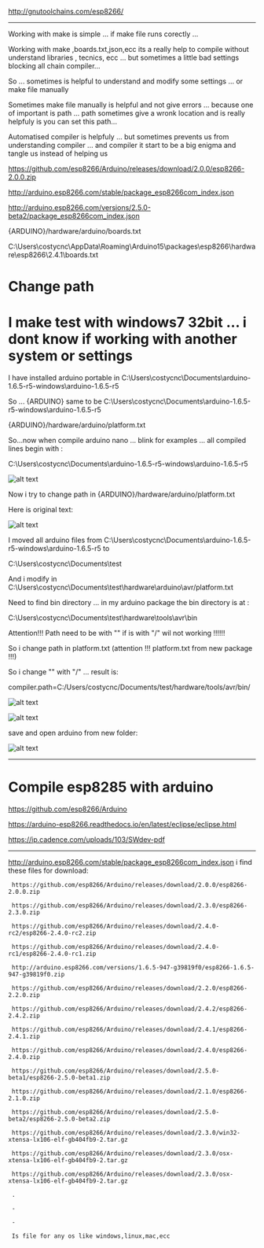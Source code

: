 http://gnutoolchains.com/esp8266/

-------------------------------------------------------------------

Working with make is simple ... if make file runs corectly ... 

Working with make ,boards.txt,json,ecc its a really help to compile without understand libraries , tecnics, ecc ... but sometimes a little bad settings blocking all chain compiler...

So ... sometimes is helpful to understand and modify some settings ... or make file manually 

Sometimes make file manually is helpful and not give errors ... because one of important is path ... path sometimes give a wronk location and is really helpfuly is you can set this path...

Automatised compiler is helpfuly ... but sometimes prevents us from understanding compiler ... and compiler it start to be a big enigma and tangle us instead of helping us

https://github.com/esp8266/Arduino/releases/download/2.0.0/esp8266-2.0.0.zip

http://arduino.esp8266.com/stable/package_esp8266com_index.json

http://arduino.esp8266.com/versions/2.5.0-beta2/package_esp8266com_index.json

{ARDUINO}/hardware/arduino/boards.txt

C:\Users\costycnc\AppData\Roaming\Arduino15\packages\esp8266\hardware\esp8266\2.4.1\boards.txt

# Change path

# I make test with windows7 32bit ... i dont know if working with another system or settings

I have installed arduino portable in C:\Users\costycnc\Documents\arduino-1.6.5-r5-windows\arduino-1.6.5-r5

So ... {ARDUINO} same to be C:\Users\costycnc\Documents\arduino-1.6.5-r5-windows\arduino-1.6.5-r5

{ARDUINO}/hardware/arduino/platform.txt

So...now when compile arduino nano ... blink for examples ... all compiled lines begin with :

C:\Users\costycnc\Documents\arduino-1.6.5-r5-windows\arduino-1.6.5-r5

![alt text](https://github.com/costycnc/test-compile-esp8285/blob/master/boards/1.jpg)

Now i try to change path in {ARDUINO}/hardware/arduino/platform.txt

Here is original text:

![alt text](https://github.com/costycnc/test-compile-esp8285/blob/master/boards/2.jpg)

I moved all arduino files from C:\Users\costycnc\Documents\arduino-1.6.5-r5-windows\arduino-1.6.5-r5 to

C:\Users\costycnc\Documents\test

And i modify in C:\Users\costycnc\Documents\test\hardware\arduino\avr/platform.txt

Need to find bin directory ... in my arduino package the bin directory is at :

C:\Users\costycnc\Documents\test\hardware\tools\avr\bin

Attention!!! Path need to be with "\" if is with "/" wil not working !!!!!!

So i change path in platform.txt (attention !!! platform.txt from new package !!!)

So i change "\" with "/" ... result is:

compiler.path=C:/Users/costycnc/Documents/test/hardware/tools/avr/bin/

![alt text](https://github.com/costycnc/test-compile-esp8285/blob/master/boards/3a.jpg)

![alt text](https://github.com/costycnc/test-compile-esp8285/blob/master/boards/4.jpg)

save and open arduino from new folder:

![alt text](https://github.com/costycnc/test-compile-esp8285/blob/master/boards/5.jpg)

---------------------------------------------------------------------------

# Compile esp8285 with arduino

https://github.com/esp8266/Arduino

https://arduino-esp8266.readthedocs.io/en/latest/eclipse/eclipse.html

https://ip.cadence.com/uploads/103/SWdev-pdf

--------------------------------------------------------------------------------------------

http://arduino.esp8266.com/stable/package_esp8266com_index.json i find these files for download:

     https://github.com/esp8266/Arduino/releases/download/2.0.0/esp8266-2.0.0.zip

     https://github.com/esp8266/Arduino/releases/download/2.3.0/esp8266-2.3.0.zip

     https://github.com/esp8266/Arduino/releases/download/2.4.0-rc2/esp8266-2.4.0-rc2.zip

     https://github.com/esp8266/Arduino/releases/download/2.4.0-rc1/esp8266-2.4.0-rc1.zip

     http://arduino.esp8266.com/versions/1.6.5-947-g39819f0/esp8266-1.6.5-947-g39819f0.zip

     https://github.com/esp8266/Arduino/releases/download/2.2.0/esp8266-2.2.0.zip

     https://github.com/esp8266/Arduino/releases/download/2.4.2/esp8266-2.4.2.zip

     https://github.com/esp8266/Arduino/releases/download/2.4.1/esp8266-2.4.1.zip

     https://github.com/esp8266/Arduino/releases/download/2.4.0/esp8266-2.4.0.zip

     https://github.com/esp8266/Arduino/releases/download/2.5.0-beta1/esp8266-2.5.0-beta1.zip
     
     https://github.com/esp8266/Arduino/releases/download/2.1.0/esp8266-2.1.0.zip
     
     https://github.com/esp8266/Arduino/releases/download/2.5.0-beta2/esp8266-2.5.0-beta2.zip
     
     https://github.com/esp8266/Arduino/releases/download/2.3.0/win32-xtensa-lx106-elf-gb404fb9-2.tar.gz
     
     https://github.com/esp8266/Arduino/releases/download/2.3.0/osx-xtensa-lx106-elf-gb404fb9-2.tar.gz
     
     https://github.com/esp8266/Arduino/releases/download/2.3.0/osx-xtensa-lx106-elf-gb404fb9-2.tar.gz
     
     .
     
     -
     
     -
     
     Is file for any os like windows,linux,mac,ecc
     
     
     
     
     
     





























